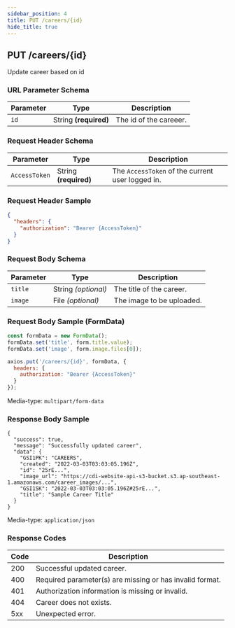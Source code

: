 ```yaml
---
sidebar_position: 4
title: PUT /careers/{id}
hide_title: true
---
```


## PUT /careers/{id}
Update career based on id

### URL Parameter Schema
| Parameter   | Type                    | Description                 |
| ---------   | -------                 | -----------                 |
| `id`        | String **(required)**   | The id of the careeer.      |

### Request Header Schema
| Parameter     | Type                  | Description                                       |
| ------------  | --------------------- | ------------------------------------------------  |
| `AccessToken` | String **(required)** | The `AccessToken` of the current user logged in.  |

### Request Header Sample
```json
{
  "headers": {
    "authorization": "Bearer {AccessToken}"
  }
}
```

### Request Body Schema
| Parameter   | Type                    | Description                 |
| ---------   | -------                 | -----------                 |
| `title`     | String *(optional)*     | The title of the career.    |
| `image`     | File *(optional)*       | The image to be uploaded.   |

### Request Body Sample (FormData)
```JavaScript
const formData = new FormData();
formData.set('title', form.title.value);
formData.set('image', form.image.files[0]);

axios.put('/careers/{id}', formData, {
  headers: {
    authorization: "Bearer {AccessToken}"
  }
});
```
Media-type: `multipart/form-data`

### Response Body Sample
```
{
  "success": true,
  "message": "Successfully updated career",
  "data": {
    "GSI1PK": "CAREERS",
    "created": "2022-03-03T03:03:05.196Z",
    "id": "25rE...",
    "image_url": "https://cdi-website-api-s3-bucket.s3.ap-southeast-1.amazonaws.com/career_images/...",
    "GSI1SK": "2022-03-03T03:03:05.196Z#25rE...",
    "title": "Sample Career Title"
  }
}
```
Media-type: `application/json`

### Response Codes
| Code  | Description                                               |
| ----  | -----------                                               |
| 200   | Successful updated career.                                |
| 400   | Required parameter(s) are missing or has invalid format.  |
| 401   | Authorization information is missing or invalid.          | 
| 404   | Career does not exists.                                   | 
| 5xx   | Unexpected error.                                         |
